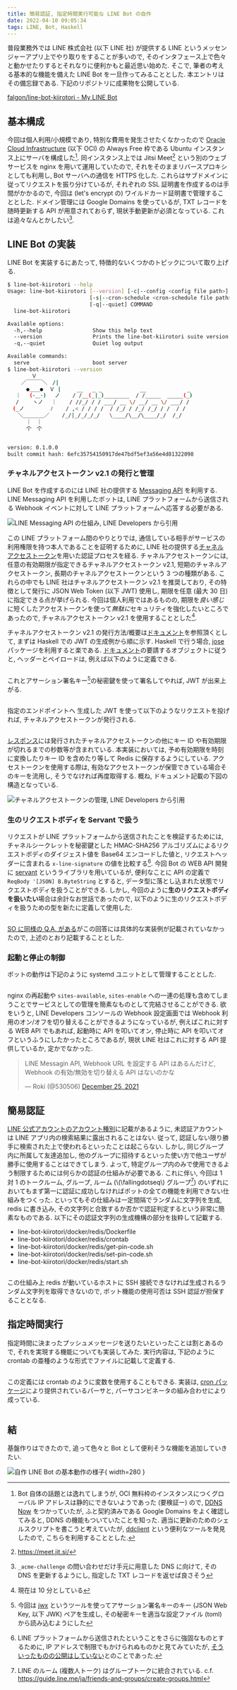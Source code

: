 ```yaml
---
title: 簡易認証, 指定時間実行可能な LINE Bot の自作
date: 2022-04-10 09:05:34
tags: LINE, Bot, Haskell
---
```


普段業務外では
LINE 株式会社 (以下 LINE 社) が提供する LINE というメッセンジャーアプリ上でやり取りをすることが多いので,
そのインタフェース上で色々と動かせたりするとそれなりに便利かもと最近思い始めた.
そこで,
筆者の考える基本的な機能を備えた LINE Bot を一旦作ってみることとした.
本エントリはその備忘録である.
下記のリポジトリに成果物を公開している.

<div class="has-text-centered mt-2 mb-2">
<i class="fab fa-github fa-fw"></i>
<a href="https://github.com/falgon/line-bot-kiirotori">falgon/line-bot-kiirotori - My LINE Bot
</a>
</div>

## 基本構成

今回は個人利用/小規模であり, 特別な費用を発生させたくなかったので
[Oracle Cloud Infrastructure](https://www.oracle.com/cloud/) (以下 OCI)
の Always Free 枠である Ubuntu インスタンス上にサーバを構成した[^7].
同インスタンス上では Jitsi Meet[^1] という別のウェブサービスを nginx
を用いて運用していたので, それをそのままリバースプロキシとしても利用し,
Bot サーバへの通信を HTTPS 化した.
これらはサブドメインに従ってリクエストを振り分けているが,
それぞれの SSL 証明書を作成するのは手間がかかるので, 今回は (let's encrypt の)
ワイルドカード証明書で管理することとした.
ドメイン管理には Google Domains を使っているが,
TXT レコードを随時更新する API が用意されておらず,
現状手動更新が必須となっている.
これは追々なんとかしたい[^2].

<!--more-->

## LINE Bot の実装

LINE Bot を実装するにあたって,
特徴的ないくつかのトピックについて取り上げる.

```bash
$ line-bot-kiirotori --help
Usage: line-bot-kiirotori [--version] [-c|--config <config file path>] 
                          [-s|--cron-schedule <cron-schedule file path>] 
                          [-q|--quiet] COMMAND
  line-bot-kiirotori

Available options:
  -h,--help                Show this help text
  --version                Prints the line-bot-kiirotori suite version
  -q,--quiet               Quiet log output

Available commands:
  serve                    boot server
$ line-bot-kiirotori --version
　　　　 Ｖ
　　 ／￣￣￣＼　/|
　　 　●＿＿●  Ｖ |     __   _ _            __             _
　 ｜　 (･＿･)　 ノ    / /__(_|_)________  / /_____  _____(_)
　 /　　 ヽノ　 ｜    / //_/ / / ___/ __ \/ __/ __ \/ ___/ /
　(_ノ　　　　　ﾉ    / ,< / / / /  / /_/ / /_/ /_/ / /  / /
　　＼＿＿＿＿／    /_/|_/_/_/_/   \____/\__/\____/_/  /_/
　　　 ｜　｜
　　　 个　个


version: 0.1.0.0
built commit hash: 6efc35754150917de47bdf5ef3a56e4d81322098
```

### チャネルアクセストークン v2.1 の発行と管理

LINE Bot を作成するのには LINE 社の提供する
[Messaging API](https://developers.line.biz/ja/docs/messaging-api/)
を利用する.
LINE Messaging API を利用したボットは,
LINE プラットフォームから送信される Webhook
イベントに対して LINE プラットフォームへ応答する必要がある.

![LINE Messaging API の仕組み, [LINE Developers](https://developers.line.biz/ja/docs/messaging-api/overview/#how-messaging-api-works) から引用](./messaging-api-architecture.f40bffbb.png)

この LINE プラットフォーム間のやりとりでは,
通信している相手がサービスの利用権限を持つ本人であることを証明するために,
LINE 社の提供する[チャネルアクセストークン](https://developers.line.biz/ja/docs/messaging-api/channel-access-tokens/#what-are-channel-access-tokens)を用いた認証プロセスを経る.
チャネルアクセストークンには, 任意の有効期限が指定できるチャネルアクセストークン v2.1,
短期のチャネルアクセストークン, 長期のチャネルアクセストークンという 3 つの種類がある.
これらの中でも LINE 社はチャネルアクセストークン v2.1 を推奨しており,
その特徴として発行に JSON Web Token (以下 JWT) 使用し, 期限を任意 (最大 30 日) に指定できる点が挙げられる.
今回は個人利用ではあるものの,
期限を<i>良い感じ</i>に短くしたアクセストークンを使って<i>無駄に</i>セキュリティを強化したいところであったので,
チャネルアクセストークン v2.1 を使用することとした[^4].

チャネルアクセストークン v2.1 の発行方法/概要は[ドキュメント](https://developers.line.biz/ja/docs/messaging-api/generate-json-web-token/#create-an-assertion-signing-key)を参照頂くとして,
まずは Haskell での JWT の生成例から順に示す.
Haskell で行う場合, [jose](https://hackage.haskell.org/package/jose) パッケージを利用すると楽である.
[ドキュメント](https://developers.line.biz/ja/docs/messaging-api/generate-json-web-token/#generate-jwt)の要請するオブジェクトに従うと,
ヘッダーとペイロードは, 例えば以下のように定義できる.

<div class="mb-2 mt-2" style="max-height: 400px; overflow-y: scroll;">
<script src="https://emgithub.com/embed.js?target=https%3A%2F%2Fgithub.com%2Ffalgon%2Fline-bot-kiirotori%2Fblob%2F31b9cdbcdbe19b821406966320378b68a82a0184%2Fsrc%2FLBKiirotori%2FAccessToken%2FJWT.hs%23L38-L62&style=github&showLineNumbers=on&showFileMeta=on&fetchFromJsDelivr=on"></script>
</div>

これとアサーション署名キー[^5]の秘密鍵を使って署名してやれば,
JWT が出来上がる.

<div class="mb-2 mt-2" style="max-height: 400px; overflow-y: scroll;">
<script src="https://emgithub.com/embed.js?target=https%3A%2F%2Fgithub.com%2Ffalgon%2Fline-bot-kiirotori%2Fblob%2Fc0c766a480e3ecd117be2c3e4045b80382dd5cd7%2Fsrc%2FLBKiirotori%2FAccessToken%2FJWT.hs%23L63-L82&style=github&showLineNumbers=on&showFileMeta=on&fetchFromJsDelivr=on"></script>
</div>

指定のエンドポイントへ
生成した JWT を使って以下のようなリクエストを投げれば, チャネルアクセストークンが発行される.

<div class="mb-2 mt-2" style="max-height: 400px; overflow-y: scroll;">
<script src="https://emgithub.com/embed.js?target=https%3A%2F%2Fgithub.com%2Ffalgon%2Fline-bot-kiirotori%2Fblob%2Fc0c766a480e3ecd117be2c3e4045b80382dd5cd7%2Fsrc%2FLBKiirotori%2FAccessToken%2FCore.hs%23L73-L83&style=github&showLineNumbers=on&showFileMeta=on&fetchFromJsDelivr=on"></script>
</div>

[レスポンス](https://developers.line.biz/ja/reference/messaging-api/#issue-channel-access-token-v2.1-response)には発行されたチャネルアクセストークンの他にキー ID や有効期限が切れるまでの秒数等が含まれている.
本実装においては, 予め有効期限を時刻に変換したりキー ID を含めたり等して Redis に保存するようにしている.
アクセストークンを使用する際は, 有効なアクセストークンが保管できている場合そのキーを流用し, そうでなければ再度取得する.
概ね, ドキュメント記載の下図の構造となっている.

![チャネルアクセストークンの管理, [LINE Developers](https://developers.line.biz/ja/docs/messaging-api/generate-json-web-token/#issue_a_channel_access_token_v2_1) から引用](./using_keyID_procedure_01.75272508.png)

### 生のリクエストボディを Servant で扱う

リクエストが LINE
プラットフォームから送信されたことを検証するためには,
チャネルシークレットを秘密鍵とした HMAC-SHA256
アルゴリズムによるリクエストボディのダイジェスト値を Base64 エンコードした値と,
リクエストヘッダーに含まれる `x-line-signature` の値を比較する[^6].
今回 Bot の WEB API 開発に [servant](https://hackage.haskell.org/package/servant) というライブラリを用いているが,
便利なことに API の定義で `ReqBody '[JSON] B.ByteString` とすると,
データ型に落とし込まれた状態でリクエストボディを扱うことができる.
しかし, 今回のように**生のリクエストボディを扱いたい**場合は余計なお世話であったので,
以下のように生のリクエストボディを扱うための型を新たに定義して使用した.

<div class="mt-2 mb-2" style="max-height: 400px; overflow-y: scroll;">
<script src="https://emgithub.com/embed.js?target=https%3A%2F%2Fgithub.com%2Ffalgon%2Fline-bot-kiirotori%2Fblob%2F43bb4c381b8c86520866af68ac50eecf0806e761%2Fsrc%2FLBKiirotori%2FWebhook%2FCore.hs%23L85-L110&style=github&showLineNumbers=on&showFileMeta=on&fetchFromJsDelivr=on"></script>
</div>

[SO に同様の Q.A. がある](https://stackoverflow.com/a/67912095/8345717)がこの回答には具体的な実装例が記載されていなかったので,
上述のとおり記載することとした.

### 起動と停止の制御

ボットの動作は下記のように systemd ユニットとして管理することとした.

<div class="mt-2 mb-2" style="max-height: 400px; overflow-y: scroll;">
<script src="https://emgithub.com/embed.js?target=https%3A%2F%2Fgithub.com%2Ffalgon%2Fline-bot-kiirotori%2Fblob%2Fmain%2Fetc%2Fsystemd%2Fline-bot-kiirotori.service&style=github&showLineNumbers=on&showFileMeta=on&fetchFromJsDelivr=on"></script>
</div>

nginx の再起動や `sites-available`, `sites-enable`
への一連の処理も含めてしまうことでサービスとしての管理を簡素なものとして完結させることができる.
欲をいうと,
LINE Developers コンソールの Webhook 設定画面では Webhook
利用のオン/オフを切り替えることができるようになっているが,
例えばこれに対する WEB API でもあれば, 起動時に API を叩いてオン,
停止時に API を叩いてオフというふうにしたかったところであるが,
現状 LINE 社はこれに対する API 提供しているか, 定かでなかった.

<blockquote class="twitter-tweet tw-align-center"><p lang="ja" dir="ltr">LINE Messagin API, Webhook URL を設定する API はあるんだけど, Webhook の有効/無効を切り替える API はないのかな</p>&mdash; Roki (@530506) <a href="https://twitter.com/530506/status/1474654997212430340?ref_src=twsrc%5Etfw">December 25, 2021</a></blockquote> <script async src="https://platform.twitter.com/widgets.js" charset="utf-8"></script>

## 簡易認証

[LINE 公式アカウントのアカウント種別](https://www.linebiz.com/jp/service/line-official-account/account-type/)に記載があるように,
未認証アカウントは LINE アプリ内の検索結果に露出されることはない.
従って, 認証しない限り勝手に検索された上で使われるといったことは起こらない.
しかし,
同じグループ内に所属して友達追加し,
他のグループに招待するといった使い方で他ユーザが勝手に使用することはできてしまう.
よって,
特定グループ内のみで使用できるよう制限するためには何らかの認証の仕組みが必要である.
これに伴い, 今回は 1 対 1 のトークルーム, グループ,
ルーム (\\(\fallingdotseq\\) グループ[^3])
のいずれにおいてもまず第一に認証に成功しなければボットの全ての機能を利用できない仕組みをつくった.
といってもその仕組みは一定間隔でランダムに文字列を生成, redis に書き込み,
その文字列と合致するか否かで認証判定するという非常に簡素なものである.
以下にその認証文字列の生成機構の部分を抜粋して記載する.

<div class="tabs is-toggle is-boxed is-centered mb-0" id="tabs">
<ul>
<li class="is-active" data-tab="1">
<a>
<span class="icon is-small"><i class="fas fa-file-code fa-fw"></i></span>
<span>line-bot-kiirotori/docker/redis/Dockerfile</span>
</a>
</li>
<li data-tab="2">
<a>
<span class="icon is-small"><i class="fas fa-file-code fa-fw"></i></span>
<span>line-bot-kiirotori/docker/redis/crontab</span>
</a>
</li>
<li data-tab="3">
<a>
<span class="icon is-small"><i class="fas fa-file-code fa-fw"></i></span>
<span>line-bot-kiirotori/docker/redis/get-pin-code.sh</span>
</a>
</li>
<li data-tab="4">
<a>
<span class="icon is-small"><i class="fas fa-file-code fa-fw"></i></span>
<span>line-bot-kiirotori/docker/redis/set-pin-code.sh</span>
</a>
</li>
<li data-tab="5">
<a>
<span class="icon is-small"><i class="fas fa-file-code fa-fw"></i></span>
<span>line-bot-kiirotori/docker/redis/start.sh</span>
</a>
</li>
</ul>
</div>
<div id="tab-content" style="max-height: 400px; overflow-y: scroll;" class="mb-2">
<div class="is-active acontent" data-content="1">
<script src="https://emgithub.com/embed.js?target=https%3A%2F%2Fgithub.com%2Ffalgon%2Fline-bot-kiirotori%2Fblob%2F62a6c47072dbeb9a5897c486ee3d081465412d07%2Fdocker%2Fredis%2FDockerfile&style=github&showLineNumbers=on&showFileMeta=on&fetchFromJsDelivr=on"></script>
</div>
<div class="acontent" data-content="2">
<script src="https://emgithub.com/embed.js?target=https%3A%2F%2Fgithub.com%2Ffalgon%2Fline-bot-kiirotori%2Fblob%2F62a6c47072dbeb9a5897c486ee3d081465412d07%2Fdocker%2Fredis%2Fcrontab&style=github&showLineNumbers=on&showFileMeta=on&fetchFromJsDelivr=on"></script>
</div>
<div class="acontent" data-content="3">
<script src="https://emgithub.com/embed.js?target=https%3A%2F%2Fgithub.com%2Ffalgon%2Fline-bot-kiirotori%2Fblob%2F62a6c47072dbeb9a5897c486ee3d081465412d07%2Fdocker%2Fredis%2Fget-pin-code.sh&style=github&showLineNumbers=on&showFileMeta=on&fetchFromJsDelivr=on"></script>
</div>
<div class="acontent" data-content="4">
<script src="https://emgithub.com/embed.js?target=https%3A%2F%2Fgithub.com%2Ffalgon%2Fline-bot-kiirotori%2Fblob%2F62a6c47072dbeb9a5897c486ee3d081465412d07%2Fdocker%2Fredis%2Fset-pin-code.sh&style=github&showLineNumbers=on&showFileMeta=on&fetchFromJsDelivr=on"></script>
</div>
<div class="acontent" data-content="5">
<script src="https://emgithub.com/embed.js?target=https%3A%2F%2Fgithub.com%2Ffalgon%2Fline-bot-kiirotori%2Fblob%2F62a6c47072dbeb9a5897c486ee3d081465412d07%2Fdocker%2Fredis%2Fstart.sh&style=github&showLineNumbers=on&showFileMeta=on&fetchFromJsDelivr=on"></script>
</div>
</div>
<script type="text/javascript" src="/js/uniq_tab.js"></script>

この仕組み上 redis が動いているホストに
SSH 接続できなければ生成されるランダム文字列を取得できないので,
ボット機能の使用可否は SSH 認証が担保することとなる.

## 指定時間実行

指定時間に決まったプッシュメッセージを送りたいといったことは割とあるので,
それを実現する機能についても実装してみた.
実行内容は,
下記のように crontab
の亜種のような形式でファイルに記載して定義する.

<div class="mt-2 mb-2" style="max-height: 400px; overflow-y: scroll;">
<script src="https://emgithub.com/embed.js?target=https%3A%2F%2Fgithub.com%2Ffalgon%2Fline-bot-kiirotori%2Fblob%2F6efc35754150917de47bdf5ef3a56e4d81322098%2FREADME.md%3Fplain%3D1%23L78-L80&style=github&showLineNumbers=on&showFileMeta=on&fetchFromJsDelivr=on"></script>
</div>

この定義には crontab のように変数を使用することもできる.
実装は,
[cron パッケージ](https://hackage.haskell.org/package/cron)により提供されているパーサと,
パーサコンビネータの組み合わせにより成っている.

<div class="mt-2 mb-2" style="max-height: 400px; overflow-y: scroll;">
<script src="https://emgithub.com/embed.js?target=https%3A%2F%2Fgithub.com%2Ffalgon%2Fline-bot-kiirotori%2Fblob%2F6efc35754150917de47bdf5ef3a56e4d81322098%2Fsrc%2FLBKiirotori%2FSchedule%2FParser.hs%23L178-L190&style=github&showLineNumbers=on&showFileMeta=on&fetchFromJsDelivr=on"></script>
</div>

## 結

基盤作りはできたので, 
追って色々と Bot として便利そうな機能を追加していきたい.

![自作 LINE Bot の基本動作の様子](./ss.jpg "自作LINE Botの基本動作の様子"){ width=280 }

[^1]: <https://meet.jit.si/>
[^2]: `_acme-challenge` の問い合わせだけ手元に用意した DNS に向けて, その DNS を更新するようにし, 指定した TXT レコードを返せば良さそう
[^3]: LINE のルーム (複数人トーク) はグループトークに統合されている. c.f. <https://guide.line.me/ja/friends-and-groups/create-groups.html>
[^4]: 現在は 10 分としている
[^5]: 今回は [jwx](https://github.com/lestrrat-go/jwx) というツールを使ってアサーション署名キーのキー (JSON Web Key, 以下 JWK) ペアを生成し, その秘密キーを適当な設定ファイル (toml) から読み込むようにした
[^6]: LINE プラットフォームから送信されたということをさらに強固なものとするために, IP アドレスで制限でもかけられぬものかと見てみていたが, [そういったものの公開はしていない](https://developers.line.biz/ja/faq/#what-is-ip-address-of-line-platform)とのことであった.
[^7]: Bot 自体の話題とは逸れてしまうが,
OCI 無料枠のインスタンスにつくグローバル IP アドレスは静的にできないようであった (要検証ー) ので,
[DDNS Now](https://ddns.kuku.lu/) をつかっていたが,
ふと契約済みである Google Domains をよく確認してみると,
DDNS の機能もついていたことを知った.
適当に更新のためのシェルスクリプトを書こうと考えていたが, 
[ddclient](https://github.com/ddclient/ddclient) という便利なツールを発見したので,
こちらを利用することとした.
